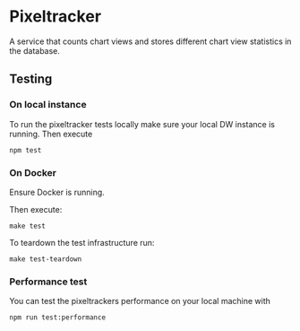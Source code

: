 # Pixeltracker
A service that counts chart views and stores different chart view statistics in the database.

## Testing

### On local instance
To run the pixeltracker tests locally make sure your local DW instance is running.
Then execute
```shell
npm test
```

### On Docker
Ensure Docker is running.

Then execute:
```shell
make test
```

To teardown the test infrastructure run:
```shell
make test-teardown
```

### Performance test
You can test the pixeltrackers performance on your local machine with
```shell
npm run test:performance
```
